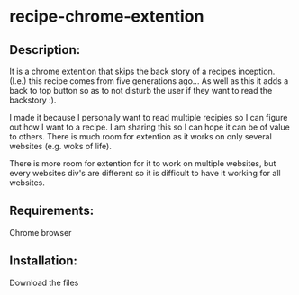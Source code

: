 # recipe-chrome-extention

## Description:
It is a chrome extention that skips the back story of a recipes inception. (I.e.) this recipe comes from five generations ago... As well as this it adds a back to top button so as to not disturb the user if they want to read the backstory :).

I made it because I personally want to read multiple recipies so I can figure out how I want to a recipe. I am sharing this so I can hope it can be of value to others. There is much room for extention as it works on only several websites (e.g. woks of life).
 
There is more room for extention for it to work on multiple websites, but every websites div's are different so it is difficult to have it working for all websites.

## Requirements:
Chrome browser

## Installation:
Download the files 
